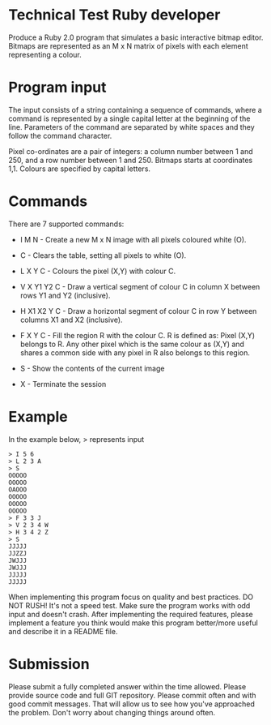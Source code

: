 # Technical Test Ruby developer

Produce a Ruby 2.0 program that simulates a basic interactive bitmap editor.
Bitmaps are represented as an M x N matrix of pixels with each element
representing a colour.

# Program input

The input consists of a string containing a sequence of commands, where
a command is represented by a single capital letter at the beginning of the line.
Parameters of the command are separated by white spaces and they follow the command character.

Pixel co-ordinates are a pair of integers: a column number between 1 and 250, and a row number between 1 and 250. Bitmaps starts at coordinates 1,1. Colours are specified by capital letters.

# Commands

There are 7 supported commands:

* I M N - Create a new M x N image with all pixels coloured white (O).
* C - Clears the table, setting all pixels to white (O).
* L X Y C - Colours the pixel (X,Y) with colour C.
* V X Y1 Y2 C - Draw a vertical segment of colour C in column X between rows Y1 and Y2 (inclusive).
* H X1 X2 Y C - Draw a horizontal segment of colour C in row Y between columns X1 and X2 (inclusive).
* F X Y C - Fill the region R with the colour C. R is defined as: 
Pixel (X,Y) belongs to R. Any other pixel which is the same colour as (X,Y) 
and shares a common side with any pixel in R also belongs to this region.

* S - Show the contents of the current image
* X - Terminate the session

# Example

In the example below, > represents input

```
> I 5 6
> L 2 3 A
> S
OOOOO
OOOOO
OAOOO
OOOOO
OOOOO
OOOOO
> F 3 3 J
> V 2 3 4 W
> H 3 4 2 Z
> S
JJJJJ
JJZZJ
JWJJJ
JWJJJ
JJJJJ
JJJJJ
```

When implementing this program focus on quality and best practices. DO NOT RUSH! It's not a speed test. Make sure the program works with odd input and doesn't crash.
After implementing the required features, please implement a feature you think would make this program better/more useful and describe it in a README file.

# Submission

Please submit a fully completed answer within the time allowed. Please provide source code and full GIT repository. Please commit often and with good commit messages. That will allow us to see how you've approached the problem. Don't worry about changing things around often.
